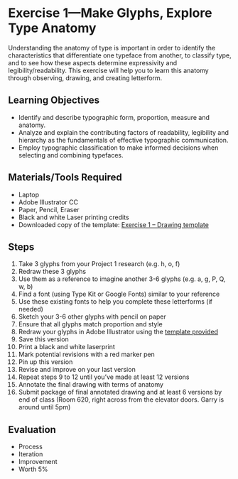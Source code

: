 # Exercise 1—Make Glyphs, Explore Type Anatomy

Understanding the anatomy of type is important in order to identify the characteristics that differentiate one typeface from another, to classify type, and to see how these aspects determine expressivity and legibility/readability. This exercise will help you to learn this anatomy through observing, drawing, and creating letterform.

## Learning Objectives
- Identify and describe typographic form, proportion, measure and anatomy.
- Analyze and explain the contributing factors of readability, legibility and hierarchy as the fundamentals of effective typographic communication.
- Employ typographic classification to make informed decisions when selecting and combining typefaces.

## Materials/Tools Required
- Laptop
- Adobe Illustrator CC
- Paper, Pencil, Eraser
- Black and white Laser printing credits
- Downloaded copy of the template: [Exercise 1 – Drawing template](./content/exercise-1-template.ai)

## Steps
1. Take 3 glyphs from your Project 1 research (e.g. h, o, f)
2. Redraw these 3 glyphs
3. Use them as a reference to imagine another 3-6 glyphs (e.g. a, g, P, Q, w, b)
4. Find a font (using Type Kit or Google Fonts) similar to your reference
5. Use these existing fonts to help you complete these letterforms (if needed)
6. Sketch your 3-6 other glyphs with pencil on paper
7. Ensure that all glyphs match proportion and style
8. Redraw your glyphs in Adobe Illustrator using the [template provided](./content/exercise-1-template.ai)
9. Save this version
10. Print a black and white laserprint
11. Mark potential revisions with a red marker pen
12. Pin up this version
13. Revise and improve on your last version
14. Repeat steps 9 to 12 until you’ve made at least 12 versions
15. Annotate the final drawing with terms of anatomy
16. Submit package of final annotated drawing and at least 6 versions by end of class (Room 620, right across from the elevator doors. Garry is around until 5pm)

## Evaluation
- Process
- Iteration
- Improvement
- Worth 5%
